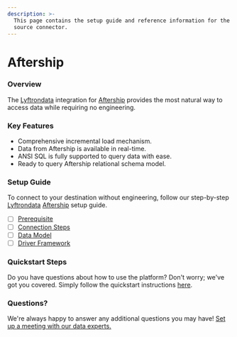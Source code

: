 ```yaml
---
description: >-
  This page contains the setup guide and reference information for the Aftership
  source connector.
---
```


# Aftership

### Overview

The [Lyftrondata](https://www.lyftrondata.com/) integration for [Aftership](None/) provides the most natural way to access data while requiring no engineering.

### Key Features

* Comprehensive incremental load mechanism.
* Data from Aftership is available in real-time.
* ANSI SQL is fully supported to query data with ease.
* Ready to query Aftership relational schema model.

### Setup Guide

To connect to your destination without engineering, follow our step-by-step [Lyftrondata](https://www.lyftrondata.com/) [Aftership](None/) setup guide.

* [ ] [Prerequisite](prerequisite.md)
* [ ] [Connection Steps](connection-steps.md)
* [ ] [Data Model](data-model/erd.md)
* [ ] [Driver Framework](driver-framework/)

### Quickstart Steps

Do you have questions about how to use the platform? Don't worry; we've got you covered. Simply follow the quickstart instructions [here](../../).

### Questions? <a href="#questions" id="questions"></a>

We're always happy to answer any additional questions you may have! [Set up a meeting with our data experts.](https://www.lyftrondata.com/book-a-meeting/)
